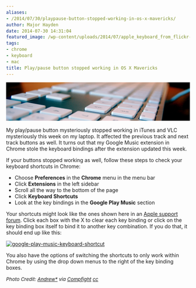 ```yaml
---
aliases:
- /2014/07/30/playpause-button-stopped-working-in-os-x-mavericks/
author: Major Hayden
date: 2014-07-30 14:31:04
featured_image: /wp-content/uploads/2014/07/apple_keyboard_from_flickr-e1406730573439.jpg
tags:
- chrome
- keyboard
- mac
title: Play/pause button stopped working in OS X Mavericks
---
```


![1]

My play/pause button mysteriously stopped working in iTunes and VLC mysteriously this week on my laptop. It affected the previous track and next track buttons as well. It turns out that my Google Music extension in Chrome stole the keyboard bindings after the extension updated this week.

If your buttons stopped working as well, follow these steps to check your keyboard shortcuts in Chrome:

  * Choose **Preferences** in the **Chrome** menu in the menu bar
  * Click **Extensions** in the left sidebar
  * Scroll all the way to the bottom of the page
  * Click **Keyboard Shortcuts**
  * Look at the key bindings in the **Google Play Music** section

Your shortcuts might look like the ones shown here in an [Apple support forum][2]. Click each box with the X to clear each key binding or click on the key binding box itself to bind it to another key combination. If you do that, it should end up like this:

[<img src="/wp-content/uploads/2014/07/google-play-music-keyboard-shortcut.png" alt="google-play-music-keyboard-shortcut" width="473" height="146" class="aligncenter size-full wp-image-5073" srcset="/wp-content/uploads/2014/07/google-play-music-keyboard-shortcut.png 473w, /wp-content/uploads/2014/07/google-play-music-keyboard-shortcut-300x92.png 300w" sizes="(max-width: 473px) 100vw, 473px" />][3]

You also have the options of switching the shortcuts to only work within Chrome by using the drop down menus to the right of the key binding boxes.

<em style="font-size: 10pt;">Photo Credit: <a href="https://www.flickr.com/photos/26572975@N00/1371111259/">Andrew*</a> via <a href="http://compfight.com">Compfight</a> <a href="https://creativecommons.org/licenses/by-sa/2.0/">cc</a></em>

 [1]: /wp-content/uploads/2014/07/apple_keyboard_from_flickr-e1406730573439.jpg
 [2]: https://discussions.apple.com/message/25754447#25754447
 [3]: /wp-content/uploads/2014/07/google-play-music-keyboard-shortcut.png